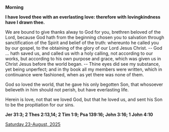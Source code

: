 **Morning**

**I have loved thee with an everlasting love: therefore with lovingkindness have I drawn thee.**
 
We are bound to give thanks alway to God for you, brethren beloved of the Lord, because God hath from the beginning chosen you to salvation through sanctification of the Spirit and belief of the truth: whereunto he called you by our gospel, to the obtaining of the glory of our Lord Jesus Christ. -- God ... hath saved us, and called us with a holy calling, not according to our works, but according to his own purpose and grace, which was given us in Christ Jesus before the world began. -- Thine eyes did see my substance, yet being unperfect; and in thy book all my members were written, which in continuance were fashioned, when as yet there was none of them.
 
God so loved the world, that he gave his only begotten Son, that whosoever believeth in him should not perish, but have everlasting life.
 
Herein is love, not that we loved God, but that he loved us, and sent his Son to be the propitiation for our sins.  

**Jer 31:3; 2 Thes 2:13,14; 2 Tim 1:9; Psa 139:16; John 3:16; 1 John 4:10**

[Saturday 23-August, 2025](https://t.me/daily_light)
